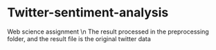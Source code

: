 # Twitter-sentiment-analysis
Web science assignment
\n
The result processed in the preprocessing folder, and the result file is the original twitter data
